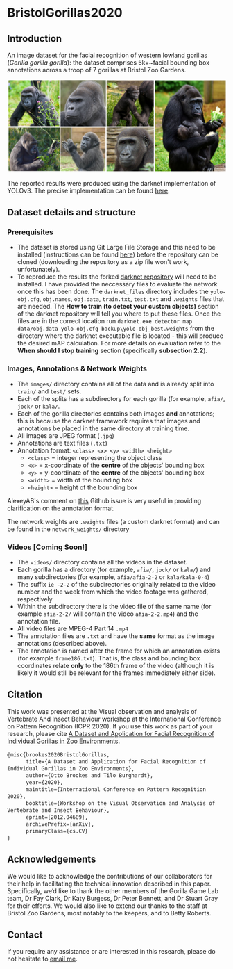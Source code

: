 # BristolGorillas2020

## Introduction
An image dataset for the facial recognition of western lowland gorillas (*Gorilla gorilla gorilla*): the dataset comprises 5k+~facial bounding box annotations across a troop of 7 gorillas at Bristol Zoo Gardens. 

![Image](figures/full_troop.png)

The reported results were produced using the darknet implementation of YOLOv3. The precise implementation can be found [here](https://github.com/obrookes/darknet). 

## Dataset details and structure

### Prerequisites

- The dataset is stored using Git Large File Storage and this need to be installed (instructions can be found [here](https://git-lfs.github.com)) before the repository can be cloned (downloading the repository as a zip file won't work, unfortunately).
- To reproduce the results the forked [darknet repository](https://github.com/obrookes/darknet) will need to be installed. I have provided the neccessary files to evaluate the network once this has been done. The `darknet_files` directory includes the `yolo-obj.cfg`, `obj.names`, `obj.data`, `train.txt`, `test.txt` and `.weights` files that are needed. The **How to train (to detect your custom objects)** section of the darknet repository will tell you where to put these files. Once the files are in the correct location run `darknet.exe detector map data/obj.data yolo-obj.cfg backup\yolo-obj_best.weights` from the directory where the darknet executable file is located - this will produce the desired mAP calculation. For more details on evaluation refer to the **When should I stop training** section (specifically **subsection 2.2**).             

### Images, Annotations & Network Weights

- The `images/` directory contains all of the data and is already split into `train/` and `test/` sets.
- Each of the splits has a subdirectory for each gorilla (for example, `afia/`, `jock/` or `kala/`.
- Each of the gorilla directories contains both images **and** annotations; this is because the darknet framework requires that images and annotations be placed in the same directory at training time.
- All images are JPEG format (`.jpg`)
- Annotations are text files (`.txt`)
- Annotation format: `<class> <x> <y> <width> <height>`
	- `<class>` = integer representing the object class
	- `<x>` = x-coordinate of the **centre** of the objects' bounding box
	- `<y>` = y-coordinate of the **centre** of the objects' bounding box
	- `<width>` = width of the bounding box
	- `<height>` = height of the bounding box

AlexeyAB's comment on [this](https://github.com/AlexeyAB/Yolo_mark/issues/60) Github issue is very useful in providing clarification on the annotation format.

The network weights are `.weights` files (a custom darknet format) and can be found in the `network_weights/` directory

### Videos [Coming Soon!]

- The `videos/` directory contains all the videos in the dataset.
- Each gorilla has a directory (for example, `afia/`, `jock/` or `kala/`) and many subdirectories (for example, `afia/afia-2-2` or `kala/kala-0-4`)
- The suffix `ie -2-2` of the subdirectories originally related to the video number and the week from which the video footage was gathered, respectively
- Within the subdirectory there is the video file of the same name (for example `afia-2-2/` will contain the video `afia-2-2.mp4`) and the annotation file.
- All video files are MPEG-4 Part 14 `.mp4` 
- The annotation files are `.txt` and have the **same** format as the image annotations (described above).
- The annotation is named after the frame for which an annotation exists (for example `frame186.txt`). That is, the class and bounding box coordinates relate **only** to the 186th frame of the video (although it is likely it would still be relevant for the frames immediately either side).  

## Citation

This work was presented at the Visual observation and analysis of Vertebrate And Insect Behaviour workshop at the International Conference on Pattern Recognition (ICPR 2020). If you use this work as part of your research, please cite [A Dataset and Application for Facial Recognition of Individual Gorillas in Zoo Environments](https://arxiv.org/abs/2012.04689).

```text
@misc{brookes2020BristolGorillas,
      title={A Dataset and Application for Facial Recognition of Individual Gorillas in Zoo Environments}, 
      author={Otto Brookes and Tilo Burghardt},
      year={2020},
      maintitle={International Conference on Pattern Recognition 2020},
      booktitle={Workshop on the Visual Observation and Analysis of Vertebrate and Insect Behaviour},
      eprint={2012.04689},
      archivePrefix={arXiv},
      primaryClass={cs.CV}
}
```

## Acknowledgements

We would like to acknowledge the contributions of our collaborators for their help in facilitating the technical innovation described in this paper. Specifically, we’d like to thank the other members of the Gorilla Game Lab team, Dr Fay Clark, Dr Katy Burgess, Dr Peter Bennett, and Dr Stuart Gray for their efforts. We would also like to extend our thanks to the staff at Bristol Zoo Gardens, most notably to the keepers, and to Betty Roberts.

## Contact

If you require any assistance or are interested in this research, please do not hesitate to [email me](mailto:dl18206@bristol.ac.uk).
